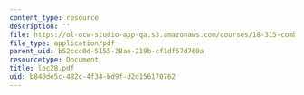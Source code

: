 ```yaml
---
content_type: resource
description: ''
file: https://ol-ocw-studio-app-qa.s3.amazonaws.com/courses/18-315-combinatorial-theory-introduction-to-graph-theory-extremal-and-enumerative-combinatorics-spring-2005/b840de5c482c4f34bd9fd2d156170762_lec28.pdf
file_type: application/pdf
parent_uid: b52ccc0d-5155-38ae-219b-cf1df67d760a
resourcetype: Document
title: lec28.pdf
uid: b840de5c-482c-4f34-bd9f-d2d156170762
---
```

